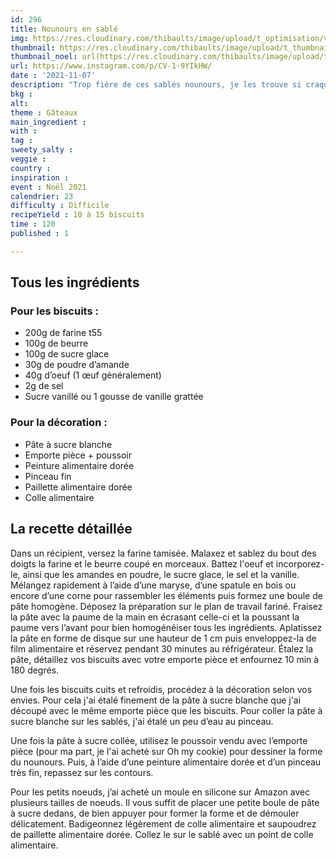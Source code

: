 ```yaml
---
id: 296
title: Nounours en sablé
img: https://res.cloudinary.com/thibaults/image/upload/t_optimisation/v1636312017/Recipes/20211107_nounours_en_sable.jpg
thumbnail: https://res.cloudinary.com/thibaults/image/upload/t_thumbnail_josie/v1636312017/Recipes/20211107_nounours_en_sable.jpg
thumbnail_noel: url(https://res.cloudinary.com/thibaults/image/upload/t_carre/v1636312017/Recipes/20211107_nounours_en_sable.jpg)
url: https://www.instagram.com/p/CV-1-9YIkHW/
date : '2021-11-07'
description: "Trop fière de ces sablés nounours, je les trouve si craquants ! Idéal pour un goûter d’anniversaire, une gender reveal ou une baby shower."
bkg : 
alt: 
theme : Gâteaux
main_ingredient : 
with :
tag : 
sweety_salty : 
veggie : 
country : 
inspiration : 
event : Noël 2021
calendrier: 23
difficulty : Difficile
recipeYield : 10 à 15 biscuits
time : 120
published : 1

---
```


## Tous les ingrédients
### Pour les biscuits :
 - 200g de farine t55
 - 100g de beurre
 - 100g de sucre glace
 - 30g de poudre d’amande
 - 40g d’oeuf (1 œuf généralement)
 - 2g de sel
 - Sucre vanillé ou 1 gousse de vanille grattée

### Pour la décoration :
 - Pâte à sucre blanche
 - Emporte pièce + poussoir
 - Peinture alimentaire dorée
 - Pinceau fin
 - Paillette alimentaire dorée
 - Colle alimentaire

## La recette détaillée
Dans un récipient, versez la farine tamisée. Malaxez et sablez du bout des doigts la farine et le beurre coupé en morceaux. Battez l'oeuf et incorporez-le, ainsi que les amandes en poudre, le sucre glace, le sel et la vanille.
Mélangez rapidement à l’aide d’une maryse, d’une spatule en bois ou encore d’une corne pour rassembler les éléments puis formez une boule de pâte homogène. Déposez la préparation sur le plan de travail fariné.
Fraisez la pâte avec la paume de la main en écrasant celle-ci et la poussant la paume vers l’avant pour bien homogénéiser tous les ingrédients. Aplatissez la pâte en forme de disque sur une hauteur de 1 cm puis enveloppez-la de film alimentaire et réservez pendant 30 minutes au réfrigérateur. Étalez la pâte, détaillez vos biscuits avec votre emporte pièce et enfournez 10 min à 180 degrés.

Une fois les biscuits cuits et refroidis, procédez à la décoration selon vos envies. Pour cela j'ai étalé finement de la pâte à sucre blanche que j'ai découpé avec le même emporte pièce que les biscuits. Pour coller la pâte à sucre blanche sur les sablés, j'ai étalé un peu d’eau au pinceau.

Une fois la pâte à sucre collée, utilisez le poussoir vendu avec l’emporte pièce (pour ma part, je l'ai acheté sur Oh my cookie) pour dessiner la forme du nounours. Puis, à l’aide d’une peinture alimentaire dorée et d’un pinceau très fin, repassez sur les contours.

Pour les petits noeuds, j’ai acheté un moule en silicone sur Amazon avec plusieurs tailles de noeuds. Il vous suffit de placer une petite boule de pâte à sucre dedans, de bien appuyer pour former la forme et de démouler délicatement. Badigeonnez légèrement de colle alimentaire et saupoudrez de paillette alimentaire dorée. Collez le sur le sablé avec un point de colle alimentaire.
